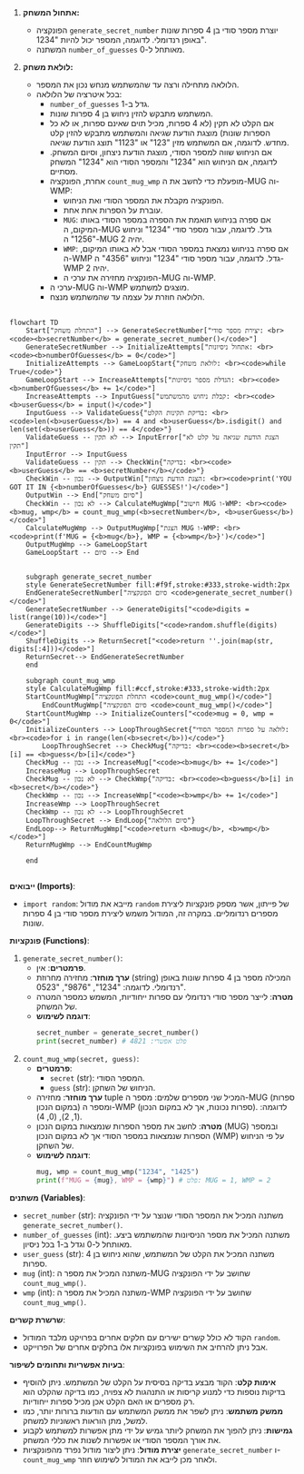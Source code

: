 ## <algorithm>

1.  **אתחול המשחק:**
    *   הפונקציה `generate_secret_number` יוצרת מספר סודי בן 4 ספרות שונות באופן רנדומלי. לדוגמה, המספר יכול להיות "1234".
    *   המשתנה `number_of_guesses` מאותחל ל-0.

2.  **לולאת משחק:**
    *   הלולאה מתחילה ורצה עד שהמשתמש מנחש נכון את המספר.
    *   בכל איטרציה של הלולאה:
        *   `number_of_guesses` גדל ב-1.
        *   המשתמש מתבקש להזין ניחוש בן 4 ספרות שונות.
        *   אם הקלט לא תקין (לא 4 ספרות, מכיל תוים שאינם ספרות, או לא כל הספרות שונות) מוצגת הודעת שגיאה והמשתמש מתבקש להזין קלט מחדש. לדוגמה, אם המשתמש מזין "123" או "1123" תוצג הודעת שגיאה.
        *   אם הניחוש שווה למספר הסודי, מוצגת הודעת ניצחון, וסיום המשחק. לדוגמה, אם הניחוש הוא "1234" והמספר הסודי הוא "1234" המשחק מסתיים.
        *   אחרת, הפונקציה `count_mug_wmp` מופעלת כדי לחשב את ה-MUG וה-WMP:
            *   הפונקציה מקבלת את המספר הסודי ואת הניחוש.
            *   עוברת על הספרות אחת אחת.
            *   `MUG`: אם ספרה בניחוש תואמת את הספרה במספר הסודי באותו המיקום, ה-MUG גדל. לדוגמה, עבור מספר סודי "1234" וניחוש "1256" ה-MUG יהיה 2.
            *   `WMP`: אם ספרה בניחוש נמצאת במספר הסודי אבל לא באותו המיקום, ה-WMP גדל. לדוגמה, עבור מספר סודי "1234" וניחוש "4356" ה-WMP יהיה 2.
            *   הפונקציה מחזירה את ערכי ה-MUG וה-WMP.
        *   ערכי ה-MUG וה-WMP מוצגים למשתמש.
        *   הלולאה חוזרת על עצמה עד שהמשתמש מנצח.

## <mermaid>

```mermaid
flowchart TD
    Start["התחלת משחק"] --> GenerateSecretNumber["יצירת מספר סודי: <br><code><b>secretNumber</b> = generate_secret_number()</code>"]
    GenerateSecretNumber --> InitializeAttempts["אתחול ניסיונות: <br><code><b>numberOfGuesses</b> = 0</code>"]
    InitializeAttempts --> GameLoopStart{"לולאת משחק: <br><code>while True</code>"}
    GameLoopStart --> IncreaseAttempts["הגדלת מספר ניסיונות: <br><code><b>numberOfGuesses</b> += 1</code>"]
    IncreaseAttempts --> InputGuess["קבלת ניחוש מהמשתמש: <br><code><b>userGuess</b> = input()</code>"]
    InputGuess --> ValidateGuess{"בדיקת תקינות הקלט: <br><code>len(<b>userGuess</b>) == 4 and <b>userGuess</b>.isdigit() and len(set(<b>userGuess</b>)) == 4</code>"}
    ValidateGuess -- לא תקין --> InputError["הצגת הודעת שגיאה על קלט לא תקין"]
    InputError --> InputGuess
    ValidateGuess -- תקין --> CheckWin{"בדיקה: <br><code><b>userGuess</b> == <b>secretNumber</b></code>"}
    CheckWin -- נכון --> OutputWin["הצגת הודעת ניצחון: <br><code>print('YOU GOT IT IN {<b>numberOfGuesses</b>} GUESSES!')</code>"]
    OutputWin --> End["סיום משחק"]
    CheckWin -- לא נכון --> CalculateMugWmp["חישוב MUG ו-WMP: <br><code><b>mug, wmp</b> = count_mug_wmp(<b>secretNumber</b>, <b>userGuess</b>)</code>"]
    CalculateMugWmp --> OutputMugWmp["הצגת MUG ו-WMP: <br><code>print(f'MUG = {<b>mug</b>}, WMP = {<b>wmp</b>}')</code>"]
    OutputMugWmp --> GameLoopStart
    GameLoopStart -- סיום --> End

    
    subgraph generate_secret_number
    style GenerateSecretNumber fill:#f9f,stroke:#333,stroke-width:2px
    EndGenerateSecretNumber["סיום הפונקציה <code>generate_secret_number()</code>"]
    GenerateSecretNumber --> GenerateDigits["<code>digits = list(range(10))</code>"]
    GenerateDigits --> ShuffleDigits["<code>random.shuffle(digits)</code>"]
    ShuffleDigits --> ReturnSecret["<code>return ''.join(map(str, digits[:4]))</code>"]
    ReturnSecret--> EndGenerateSecretNumber
    end
    
    subgraph count_mug_wmp
    style CalculateMugWmp fill:#ccf,stroke:#333,stroke-width:2px
    StartCountMugWmp["התחלת הפונקציה <code>count_mug_wmp()</code>"]
        EndCountMugWmp["סיום הפונקציה <code>count_mug_wmp()</code>"]
    StartCountMugWmp --> InitializeCounters["<code>mug = 0, wmp = 0</code>"]
    InitializeCounters --> LoopThroughSecret{"לולאה על ספרות המספר הסודי: <br><code>for i in range(len(<b>secret</b>))</code>"}
        LoopThroughSecret --> CheckMug{"בדיקה: <br><code><b>secret</b>[i] == <b>guess</b>[i]</code>"}
    CheckMug -- נכון --> IncreaseMug["<code><b>mug</b> += 1</code>"]
    IncreaseMug --> LoopThroughSecret
    CheckMug -- לא נכון --> CheckWmp{"בדיקה: <br><code><b>guess</b>[i] in <b>secret</b></code>"}
    CheckWmp -- נכון --> IncreaseWmp["<code><b>wmp</b> += 1</code>"]
    IncreaseWmp --> LoopThroughSecret
    CheckWmp -- לא נכון --> LoopThroughSecret
    LoopThroughSecret --> EndLoop{"סיום הלולאה"}
    EndLoop--> ReturnMugWmp["<code>return <b>mug</b>, <b>wmp</b></code>"]
    ReturnMugWmp --> EndCountMugWmp
    
    end
```

## <explanation>

**ייבואים (Imports)**:

*   `import random`: מייבא את מודול `random` של פייתון, אשר מספק פונקציות ליצירת מספרים רנדומליים. במקרה זה, המודול משמש ליצירת מספר סודי בן 4 ספרות שונות.

**פונקציות (Functions)**:

1.  `generate_secret_number()`:
    *   **פרמטרים**: אין.
    *   **ערך מוחזר**: מחזירה מחרוזת (string) המכילה מספר בן 4 ספרות שונות באופן רנדומלי. לדוגמה: "1234", "9876", "0523".
    *   **מטרה**: לייצר מספר סודי רנדומלי עם ספרות ייחודיות, המשמש כמספר המטרה של המשחק.
    *   **דוגמה לשימוש**:
        ```python
        secret_number = generate_secret_number()
        print(secret_number) # פלט אפשרי: 4821
        ```
2.  `count_mug_wmp(secret, guess)`:
    *   **פרמטרים**:
        *   `secret` (str): המספר הסודי.
        *   `guess` (str): הניחוש של השחקן.
    *   **ערך מוחזר**: מחזירה tuple המכיל שני מספרים שלמים: מספר ה-MUG (ספרות במקום הנכון) ומספר ה-WMP (ספרות נכונות, אך לא במקום הנכון). לדוגמה: (1, 2), (0, 4).
    *   **מטרה**: לחשב את מספר הספרות שנמצאות במקום הנכון (MUG) ובמספר הספרות שנמצאות במספר הסודי אך לא במקום הנכון (WMP) על פי הניחוש של השחקן.
    *   **דוגמה לשימוש**:
        ```python
        mug, wmp = count_mug_wmp("1234", "1425")
        print(f"MUG = {mug}, WMP = {wmp}") # פלט: MUG = 1, WMP = 2
        ```

**משתנים (Variables)**:

*   `secret_number` (str): משתנה המכיל את המספר הסודי שנוצר על ידי הפונקציה `generate_secret_number()`.
*   `number_of_guesses` (int): משתנה המכיל את מספר הניסיונות שהמשתמש ביצע. מאותחל ל-0 וגדל ב-1 בכל ניסיון.
*   `user_guess` (str): משתנה המכיל את הקלט של המשתמש, שהוא ניחוש בן 4 ספרות.
*   `mug` (int): משתנה המכיל את מספר ה-MUG שחושב על ידי הפונקציה `count_mug_wmp()`.
*   `wmp` (int): משתנה המכיל את מספר ה-WMP שחושב על ידי הפונקציה `count_mug_wmp()`.

**שרשרת קשרים**:
*   הקוד לא כולל קשרים ישירים עם חלקים אחרים בפרויקט מלבד המודול `random`.
*   אבל ניתן להרחיב את השימוש בפונקציות אלו בחלקים אחרים של הפרוייקט.

**בעיות אפשריות ותחומים לשיפור**:

*   **אימות קלט**: הקוד מבצע בדיקה בסיסית על הקלט של המשתמש. ניתן להוסיף בדיקות נוספות כדי למנוע קריסות או התנהגות לא צפויה, כמו בדיקה שהקלט הוא רק מספרים או האם הקלט אכן מכיל ספרות ייחודיות.
*   **ממשק משתמש**: ניתן לשפר את ממשק המשתמש עם הודעות ברורות יותר, כמו למשל, מתן הוראות ראשוניות למשחק.
*   **גמישות**: ניתן להפוך את המשחק ליותר גמיש על ידי מתן אפשרות למשתמש לקבוע את אורך המספר הסודי או אפשרות לשנות את כללי המשחק.
*   **יצירת מודול**: ניתן ליצור מודול נפרד מהפונקציות `generate_secret_number` ו-`count_mug_wmp` ולאחר מכן לייבא את המודול לשימוש חוזר.